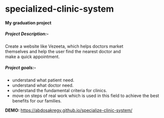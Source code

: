 # specialized-clinic-system <br/>
<h4>My graduation project</h4> 

<h5>Project Description:-</h5>
<p>
Create a website like Vezeeta, which helps doctors market
<br/>
themselves and help the user find the nearest doctor and
<br/>
make a quick appointment.
</p>

<h5>Project goals:-</h5>
<ul>
  <li>understand what patient need.</li>
  <li>understand what doctor need.</li>
  <li>understand the fundamental criteria for clinics.
</li>
  <li>move on steps of real work which is used in this field to achieve the best benefits for our families.</li>
</ul>

<strong>DEMO: </strong>https://abdosakregy.github.io/specialize-clinic-system/

